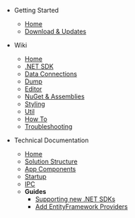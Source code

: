 - Getting Started

    - [Home](/)
    - [Download & Updates](/Download.md)


- Wiki
    - [Home](wiki/)
    - [.NET SDK](wiki/NET-SDK)
    - [Data Connections](wiki/Data-Connections)
    - [Dump](wiki/Dump)
    - [Editor](wiki/Editor)
    - [NuGet & Assemblies](wiki/NuGet-&-Assemblies)
    - [Styling](wiki/Styling)
    - [Util](wiki/Util)
    - [How To](wiki/How-Tos)
    - [Troubleshooting](wiki/Troubleshooting)

- Technical Documentation
    - [Home](technical-docs/)
    - [Solution Structure](/technical-docs/Solution-Structure.md)
    - [App Components](/technical-docs/App-Components.md)
    - [Startup](/technical-docs/Startup.md)
    - [IPC](/technical-docs/IPC.md)
    - **Guides**
        - [Supporting new .NET SDKs](/technical-docs/guides/SupportNewNetSdks.md)
        - [Add EntityFramework Providers](/technical-docs/guides/AddEFProviders.md)
